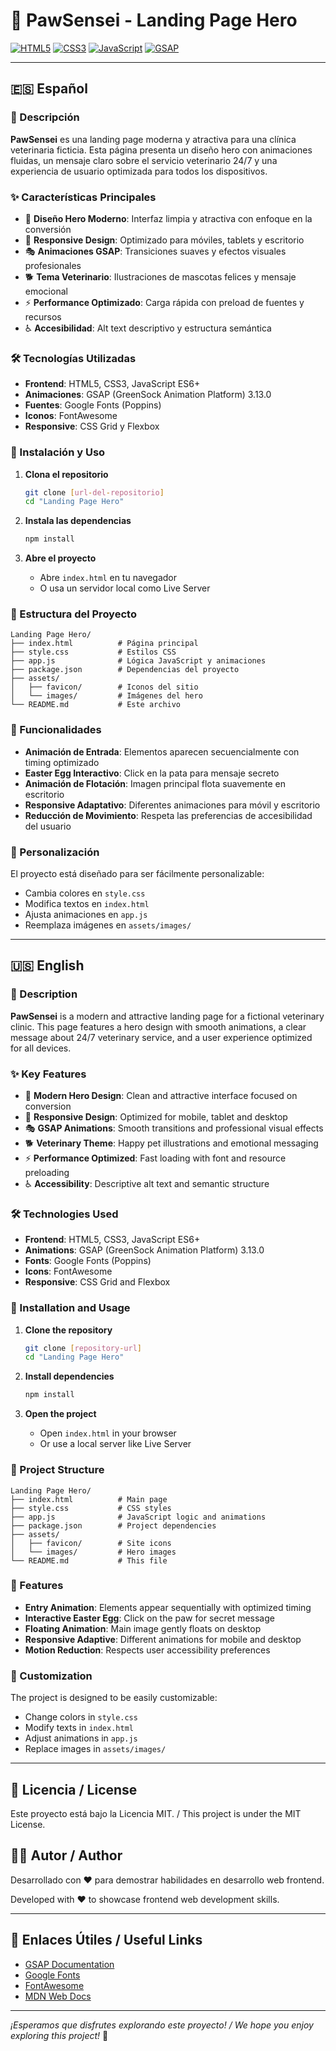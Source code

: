 # 🐾 PawSensei - Landing Page Hero

[![HTML5](https://img.shields.io/badge/HTML5-E34F26?style=for-the-badge&logo=html5&logoColor=white)](https://developer.mozilla.org/en-US/docs/Web/HTML)
[![CSS3](https://img.shields.io/badge/CSS3-1572B6?style=for-the-badge&logo=css3&logoColor=white)](https://developer.mozilla.org/en-US/docs/Web/CSS)
[![JavaScript](https://img.shields.io/badge/JavaScript-F7DF1E?style=for-the-badge&logo=javascript&logoColor=black)](https://developer.mozilla.org/en-US/docs/Web/JavaScript)
[![GSAP](https://img.shields.io/badge/GSAP-88FF2A?style=for-the-badge&logo=gsap&logoColor=black)](https://greensock.com/gsap/)

---

## 🇪🇸 Español

### 📖 Descripción

**PawSensei** es una landing page moderna y atractiva para una clínica veterinaria ficticia. Esta página presenta un diseño hero con animaciones fluidas, un mensaje claro sobre el servicio veterinario 24/7 y una experiencia de usuario optimizada para todos los dispositivos.

### ✨ Características Principales

- 🎨 **Diseño Hero Moderno**: Interfaz limpia y atractiva con enfoque en la conversión
- 📱 **Responsive Design**: Optimizado para móviles, tablets y escritorio
- 🎭 **Animaciones GSAP**: Transiciones suaves y efectos visuales profesionales
- 🐕 **Tema Veterinario**: Ilustraciones de mascotas felices y mensaje emocional
- ⚡ **Performance Optimizado**: Carga rápida con preload de fuentes y recursos
- ♿ **Accesibilidad**: Alt text descriptivo y estructura semántica

### 🛠️ Tecnologías Utilizadas

- **Frontend**: HTML5, CSS3, JavaScript ES6+
- **Animaciones**: GSAP (GreenSock Animation Platform) 3.13.0
- **Fuentes**: Google Fonts (Poppins)
- **Iconos**: FontAwesome
- **Responsive**: CSS Grid y Flexbox

### 🚀 Instalación y Uso

1. **Clona el repositorio**
   ```bash
   git clone [url-del-repositorio]
   cd "Landing Page Hero"
   ```

2. **Instala las dependencias**
   ```bash
   npm install
   ```

3. **Abre el proyecto**
   - Abre `index.html` en tu navegador
   - O usa un servidor local como Live Server

### 📁 Estructura del Proyecto

```
Landing Page Hero/
├── index.html          # Página principal
├── style.css           # Estilos CSS
├── app.js              # Lógica JavaScript y animaciones
├── package.json        # Dependencias del proyecto
├── assets/
│   ├── favicon/        # Iconos del sitio
│   └── images/         # Imágenes del hero
└── README.md           # Este archivo
```

### 🎯 Funcionalidades

- **Animación de Entrada**: Elementos aparecen secuencialmente con timing optimizado
- **Easter Egg Interactivo**: Click en la pata para mensaje secreto
- **Animación de Flotación**: Imagen principal flota suavemente en escritorio
- **Responsive Adaptativo**: Diferentes animaciones para móvil y escritorio
- **Reducción de Movimiento**: Respeta las preferencias de accesibilidad del usuario

### 🎨 Personalización

El proyecto está diseñado para ser fácilmente personalizable:
- Cambia colores en `style.css`
- Modifica textos en `index.html`
- Ajusta animaciones en `app.js`
- Reemplaza imágenes en `assets/images/`

---

## 🇺🇸 English

### 📖 Description

**PawSensei** is a modern and attractive landing page for a fictional veterinary clinic. This page features a hero design with smooth animations, a clear message about 24/7 veterinary service, and a user experience optimized for all devices.

### ✨ Key Features

- 🎨 **Modern Hero Design**: Clean and attractive interface focused on conversion
- 📱 **Responsive Design**: Optimized for mobile, tablet and desktop
- 🎭 **GSAP Animations**: Smooth transitions and professional visual effects
- 🐕 **Veterinary Theme**: Happy pet illustrations and emotional messaging
- ⚡ **Performance Optimized**: Fast loading with font and resource preloading
- ♿ **Accessibility**: Descriptive alt text and semantic structure

### 🛠️ Technologies Used

- **Frontend**: HTML5, CSS3, JavaScript ES6+
- **Animations**: GSAP (GreenSock Animation Platform) 3.13.0
- **Fonts**: Google Fonts (Poppins)
- **Icons**: FontAwesome
- **Responsive**: CSS Grid and Flexbox

### 🚀 Installation and Usage

1. **Clone the repository**
   ```bash
   git clone [repository-url]
   cd "Landing Page Hero"
   ```

2. **Install dependencies**
   ```bash
   npm install
   ```

3. **Open the project**
   - Open `index.html` in your browser
   - Or use a local server like Live Server

### 📁 Project Structure

```
Landing Page Hero/
├── index.html          # Main page
├── style.css           # CSS styles
├── app.js              # JavaScript logic and animations
├── package.json        # Project dependencies
├── assets/
│   ├── favicon/        # Site icons
│   └── images/         # Hero images
└── README.md           # This file
```

### 🎯 Features

- **Entry Animation**: Elements appear sequentially with optimized timing
- **Interactive Easter Egg**: Click on the paw for secret message
- **Floating Animation**: Main image gently floats on desktop
- **Responsive Adaptive**: Different animations for mobile and desktop
- **Motion Reduction**: Respects user accessibility preferences

### 🎨 Customization

The project is designed to be easily customizable:
- Change colors in `style.css`
- Modify texts in `index.html`
- Adjust animations in `app.js`
- Replace images in `assets/images/`

---

## 📝 Licencia / License

Este proyecto está bajo la Licencia MIT. / This project is under the MIT License.

## 👨‍💻 Autor / Author

Desarrollado con ❤️ para demostrar habilidades en desarrollo web frontend.

Developed with ❤️ to showcase frontend web development skills.

---

## 🔗 Enlaces Útiles / Useful Links

- [GSAP Documentation](https://greensock.com/docs/)
- [Google Fonts](https://fonts.google.com/)
- [FontAwesome](https://fontawesome.com/)
- [MDN Web Docs](https://developer.mozilla.org/)

---

*¡Esperamos que disfrutes explorando este proyecto! / We hope you enjoy exploring this project!* 🐾
